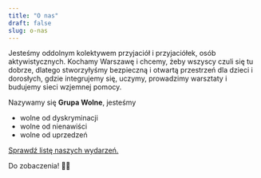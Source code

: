 ```yaml
---
title: "O nas"
draft: false
slug: o-nas
---
```


Jesteśmy oddolnym kolektywem przyjaciół i przyjaciółek, osób aktywistycznych. Kochamy Warszawę i chcemy, żeby wszyscy czuli się tu dobrze, dlatego stworzyłyśmy bezpieczną i otwartą przestrzeń dla dzieci i dorosłych, gdzie integrujemy się, uczymy, prowadzimy warsztaty i budujemy sieci wzjemnej pomocy.

Nazywamy się **Grupa Wolne**, jesteśmy
- wolne od dyskryminacji
- wolne od nienawiści
- wolne od uprzedzeń
  

[Sprawdź listę naszych wydarzeń.](/)

Do zobaczenia! 🏳️‍🌈 